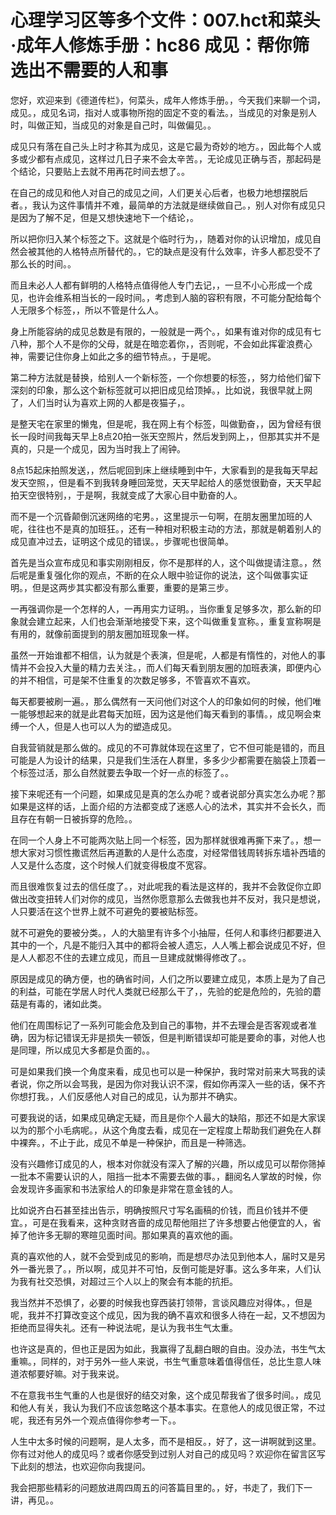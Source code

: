 # 心理学习区等多个文件：007.hct和菜头·成年人修炼手册：hc86 成见：帮你筛选出不需要的人和事

您好，欢迎来到《德道传栏》，何菜头，成年人修炼手册。，今天我们来聊一个词，成见。，成见名词，指对人或事物所抱的固定不变的看法。，当成见的对象是别人时，叫做正知，当成见的对象是自己时，叫做偏见。。

成见只有落在自己头上时才称其为成见，这是它最为奇妙的地方。，因此每个人或多或少都有点成见，这样过几日子来不会太辛苦。，无论成见正确与否，那起码是个结论，只要贴上去就不用再花时间去想了。。

在自己的成见和他人对自己的成见之间，人们更关心后者，也极力地想摆脱后者。，我认为这件事情并不难，最简单的方法就是继续做自己。，别人对你有成见只是因为了解不足，但是又想快速地下一个结论，。

所以把你归入某个标签之下。这就是个临时行为，，随着对你的认识增加，成见自然会被其他的人格特点所替代的。，它的缺点是没有什么效率，许多人都忍受不了那么长的时间。。

而且未必人人都有鲜明的人格特点值得他人专门去记，，一旦不小心形成一个成见，也许会维系相当长的一段时间。，考虑到人脑的容积有限，不可能分配给每个人无限多个标签，，所以不管是什么人。

身上所能容纳的成见总数是有限的，一般就是一两个。，如果有谁对你的成见有七八种，那个人不是你的父母，就是在暗恋着你，，否则呢，不会如此挥霍浪费心神，需要记住你身上如此之多的细节特点。，于是呢。

第二种方法就是替换，给别人一个新标签，一个你想要的标签，，努力给他们留下深刻的印象，那么这个新标签就可以把旧成见给顶掉。，比如说，我很早就上网了，人们当时认为喜欢上网的人都是夜猫子，。

是整天宅在家里的懒鬼，但是呢，我在网上有个标签，叫做勤奋，，因为曾经有很长一段时间我每天早上8点20拍一张天空照片，然后发到网上，，但那其实并不是真的，只是一个成见，因为当时我上了闹钟。

8点15起床拍照发送，，然后呢回到床上继续睡到中午，大家看到的是我每天早起发天空照，，但是看不到我转身睡回笼觉，天天早起给人的感觉很勤奋，天天早起拍天空很特别，，于是啊，我就变成了大家心目中勤奋的人。

而不是一个沉昏颠倒沉迷网络的宅男。，这里提示一句啊，在朋友圈里加班的人呢，往往也不是真的加班狂。，还有一种相对积极主动的方法，那就是朝着别人的成见直冲过去，证明这个成见的错误。，步骤呢也很简单。

首先是当众宣布成见和事实刚刚相反，你不是那样的人，这个叫做提请注意。，然后呢是重复强化你的观点，不断的在众人眼中验证你的说法，这个叫做事实证明。，但是这两步其实都没有那么重要，重要的是第三步。

一再强调你是一个怎样的人，一再用实力证明。，当你重复足够多次，那么新的印象就会建立起来，人们也会渐渐地接受下来，这个叫做重复宣称。，重复宣称啊是有用的，就像前面提到的朋友圈加班现象一样。

虽然一开始谁都不相信，认为就是个表演，但是呢，人都是有惰性的，对他人的事情并不会投入大量的精力去关注。，而人们每天看到朋友圈的加班表演，即便内心的并不相信，可是架不住重复的次数足够多，不管喜欢不喜欢。

每天都要被刷一遍。，那么偶然有一天问他们对这个人的印象如何的时候，他们唯一能够想起来的就是此君每天加班，因为这是他们每天看到的事情。，成见啊会束缚一个人，但是人也可以人为的塑造成见。

自我营销就是那么做的。成见的不可靠就体现在这里了，它不但可能是错的，而且可能是人为设计的结果，只是我们生活在人群里，多多少少都需要在脑袋上顶着一个标签过活，那么自然就要去争取一个好一点的标签了。。

接下来呢还有一个问题，如果成见是真的怎么办呢？或者说部分真实怎么办呢？那如果是这样的话，上面介绍的方法都变成了迷惑人心的法术，其实并不会长久，而且存在有朝一日被拆穿的危险。。

在同一个人身上不可能两次贴上同一个标签，因为那样就很难再撕下来了。，想一想大家对习惯性撒谎然后再道歉的人是什么态度，对经常借钱周转拆东墙补西墙的人又是什么态度，这个时候人们就变得极度不宽容。

而且很难恢复过去的信任度了。，对此呢我的看法是这样的，我并不会敦促你立即做出改变扭转人们对你的成见，当然你愿意那么去做我也并不反对，我只是想说，人只要活在这个世界上就不可避免的要被贴标签。

就不可避免的要被分类。，人的大脑里有许多个小抽屉，任何人和事终归都要进入其中的一个，凡是不能归入其中的都将会被人遗忘，人人嘴上都会说成见不好，但是人人都忍不住的去建立成见，而且一旦建成就懒得修改了。。

原因是成见的确方便，也的确省时间，人们之所以要建立成见，本质上是为了自己的利益，可能在学居人时代人类就已经那么干了，，先验的蛇是危险的，先验的蘑菇是有毒的，诸如此类。

他们在周围标记了一系列可能会危及到自己的事物，并不去理会是否客观或者准确，因为标记错误无非是损失一顿饭，但是判断错误却可能是要命的事，对他人也是同理，所以成见大多都是负面的。。

可是如果我们换一个角度来看，成见也可以是一种保护，我时常对前来大骂我的读者说，你之所以会骂我，是因为你对我认识不深，假如你再深入一些的话，保不齐你想打我。，人们反感他人对自己的成见，认为那并不确实。

可要我说的话，如果成见确定无疑，而且是你个人最大的缺陷，那还不如是大家误以为的那个小毛病呢。，从这个角度去看，成见在一定程度上帮助我们避免在人群中裸奔。，不止于此，成见不单是一种保护，而且是一种筛选。

没有兴趣修订成见的人，根本对你就没有深入了解的兴趣，所以成见可以帮你筛掉一批本不需要认识的人，阻挡一批本不需要去做的事。，翻阅名人掌故的时候，你会发现许多画家和书法家给人的印象是非常在意金钱的人。

比如说齐白石甚至挂出告示，明确按照尺寸写名画稿的价钱，而且价钱并不便宜。，可是在我看来，这种贪财吝啬的成见帮他阻拦了许多想要占他便宜的人，省掉了他许多无聊的寒暄见面时间。那如果真的喜欢他的画。

真的喜欢他的人，就不会受到成见的影响，而是想尽办法见到他本人，届时又是另外一番光景了。，所以啊，成见并不可怕，反倒可能是好事。这么多年来，人们认为我有社交恐惧，对超过三个人以上的聚会有本能的抗拒。

我当然并不恐惧了，必要的时候我也穿西装打领带，言谈风趣应对得体。，但是呢，我并不打算改变这个成见，因为我的确不喜欢和很多人待在一起，又不想因为拒绝而显得失礼。还有一种说法呢，是认为我书生气太重。

也许这是真的，但也正是因为如此，我赢得了乱翻白眼的自由。没办法，书生气太重嘛。，同样的，对于另外一些人来说，书生气重意味着值得信任，总比生意人味道浓郁要好嘛。对于我来说。

不在意我书生气重的人也是很好的结交对象，这个成见帮我省了很多时间。，成见和他人有关，我认为我们不应该忽略这个基本事实。在意他人的成见很正常，不过呢，我还有另外一个观点值得你参考一下。。

人生中太多时候的问题啊，是人太多，而不是相反。，好了，这一讲啊就到这里。你有过对他人的成见吗？或者你感受到过别人对自己的成见吗？欢迎你在留言区写下此刻的想法，也欢迎你向我提问。

我会把那些精彩的问题放进周四周五的问答篇目里的。，好，书走了，我们下一讲，再见。。